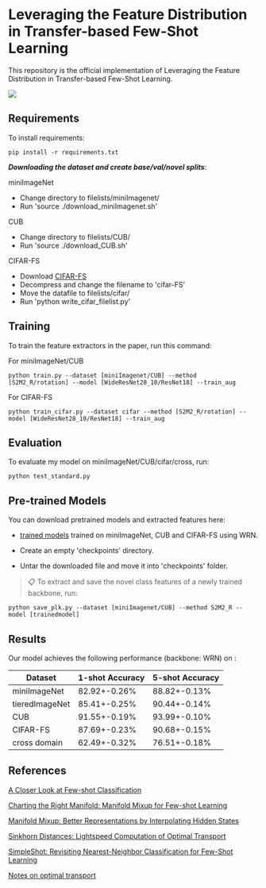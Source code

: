 # Leveraging the Feature Distribution in Transfer-based Few-Shot Learning

This repository is the official implementation of Leveraging the Feature Distribution in Transfer-based Few-Shot Learning. 

![](graph.png)

## Requirements

To install requirements:

```setup
pip install -r requirements.txt
```

***Downloading the dataset and create base/val/novel splits***:

miniImageNet
* Change directory to filelists/miniImagenet/
* Run 'source ./download_miniImagenet.sh'

CUB

* Change directory to filelists/CUB/
* Run 'source ./download_CUB.sh' 

CIFAR-FS
* Download [CIFAR-FS](https://drive.google.com/file/d/1pTsCCMDj45kzFYgrnO67BWVbKs48Q3NI/view)
* Decompress and change the filename to 'cifar-FS'
* Move the datafile to filelists/cifar/
* Run 'python write_cifar_filelist.py'

## Training

To train the feature extractors in the paper, run this command:

For miniImageNet/CUB<br/>
```train
python train.py --dataset [miniImagenet/CUB] --method [S2M2_R/rotation] --model [WideResNet28_10/ResNet18] --train_aug
```

For CIFAR-FS<br/>
```train
python train_cifar.py --dataset cifar --method [S2M2_R/rotation] --model [WideResNet28_10/ResNet18] --train_aug
```

## Evaluation

To evaluate my model on miniImageNet/CUB/cifar/cross, run:

```eval
python test_standard.py
```

## Pre-trained Models

You can download pretrained models and extracted features here:

- [trained models](https://drive.google.com/file/d/1wVJlDnU00Gurs0pw54ZMqf4XsWhJWHIh/view?usp=sharing) trained on miniImageNet, CUB and CIFAR-FS using WRN. 

- Create an empty 'checkpoints' directory.
- Untar the downloaded file and move it into 'checkpoints' folder.

> 📋 To extract and save the novel class features of a newly trained backbone, run:
```save_features
python save_plk.py --dataset [miniImagenet/CUB] --method S2M2_R --model [trainedmodel]
```

## Results

Our model achieves the following performance (backbone: WRN) on :


| Dataset        | 1-shot Accuracy  | 5-shot Accuracy |
| ---------------|---------------| -------------|
| miniImageNet   |  82.92+-0.26% | 88.82+-0.13% |
| tieredImageNet |  85.41+-0.25% | 90.44+-0.14% |
| CUB            |  91.55+-0.19% | 93.99+-0.10% |
| CIFAR-FS       |  87.69+-0.23% | 90.68+-0.15% |
| cross domain   |  62.49+-0.32% | 76.51+-0.18% |


## References

[A Closer Look at Few-shot Classification](https://openreview.net/pdf?id=HkxLXnAcFQ)

[Charting the Right Manifold: Manifold Mixup for Few-shot Learning](https://arxiv.org/pdf/1907.12087v3.pdf)

[Manifold Mixup: Better Representations by Interpolating Hidden States](https://arxiv.org/pdf/1806.05236.pdf)

[Sinkhorn Distances: Lightspeed Computation of Optimal Transport](https://papers.nips.cc/paper/4927-sinkhorn-distances-lightspeed-computation-of-optimal-transport.pdf)

[SimpleShot: Revisiting Nearest-Neighbor Classification for Few-Shot Learning](https://arxiv.org/pdf/1911.04623.pdf)

[Notes on optimal transport](https://github.com/MichielStock/Teaching/tree/master/Optimal_transport)
